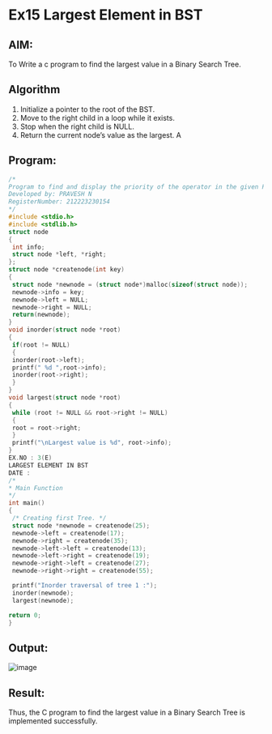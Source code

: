 # Ex15 Largest Element in BST
## AIM:
To Write a c program to find the largest value in a Binary Search Tree.

## Algorithm
1. Initialize a pointer to the root of the BST.
2. Move to the right child in a loop while it exists.
3. Stop when the right child is NULL.
4. Return the current node’s value as the largest.
A
## Program:
```c
/*
Program to find and display the priority of the operator in the given Postfix expression
Developed by: PRAVESH N
RegisterNumber: 212223230154
*/
#include <stdio.h>
#include <stdlib.h>
struct node
{
 int info;
 struct node *left, *right;
};
struct node *createnode(int key)
{
 struct node *newnode = (struct node*)malloc(sizeof(struct node));
 newnode->info = key;
 newnode->left = NULL;
 newnode->right = NULL;
 return(newnode);
}
void inorder(struct node *root)
{
 if(root != NULL)
 {
 inorder(root->left);
 printf(" %d ",root->info);
 inorder(root->right);
 }
}
void largest(struct node *root)
{
 while (root != NULL && root->right != NULL)
 {
 root = root->right;
 }
 printf("\nLargest value is %d", root->info);
}
EX.NO : 3(E)
LARGEST ELEMENT IN BST
DATE :
/*
* Main Function
*/
int main()
{
 /* Creating first Tree. */
 struct node *newnode = createnode(25);
 newnode->left = createnode(17);
 newnode->right = createnode(35);
 newnode->left->left = createnode(13);
 newnode->left->right = createnode(19);
 newnode->right->left = createnode(27);
 newnode->right->right = createnode(55);

 printf("Inorder traversal of tree 1 :");
 inorder(newnode);
 largest(newnode);

return 0;
}


```

## Output:

![image](https://github.com/user-attachments/assets/c31f780e-0a55-45ba-925c-f1e472ad73bb)


## Result:
Thus, the C program to find the largest value in a Binary Search Tree is implemented successfully.

